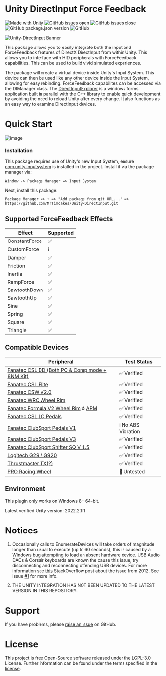 # Unity DirectInput Force Feedback

[![Made with Unity](https://img.shields.io/badge/Made%20with-Unity-57b9d3.svg?style=for-the-badge&logo=unity)](https://unity3d.com)
![GitHub issues open](https://img.shields.io/github/issues/MrTimcakes/Unity-DirectInput?style=for-the-badge)
![GitHub issues close](https://img.shields.io/github/issues-closed/MrTimcakes/Unity-DirectInput?style=for-the-badge)
![GitHub package.json version](https://img.shields.io/github/package-json/v/MrTimcakes/Unity-DirectInput?style=for-the-badge)
![GitHub](https://img.shields.io/github/license/MrTimcakes/Unity-DirectInput?style=for-the-badge)

![Unity-DirectInput Banner](https://github.com/MrTimcakes/Unity-DirectInput/blob/assets/UnityDirectInputBanner.png )

This package allows you to easily integrate both the input and ForceFeedback features of DirectX DirectInput from within Unity. This allows you to interface with HID peripherals with ForceFeedback capabilities. This can be used to build vivid simulated experiences.

The package will create a virtual device inside Unity's Input System. This device can then be used like any other device inside the Input System, allowing for easy rebinding. ForceFeedback capabilites can be accessed via the DIManager class. The [DirectInputExplorer](../../tree/main/DirectInputExplorer~) is a windows forms application built in parallel with the C++ library to enable quick development by avoiding the need to reload Unity after every change. It also functions as an easy way to examine DirectInput devices.

# Quick Start
![image](https://github.com/user-attachments/assets/5398f792-d075-41fc-a292-1a7a585dbdc8)

### Installation

This package requires use of Unity's new Input System, ensure [com.unity.inputsystem](https://docs.unity3d.com/Packages/com.unity.inputsystem@1.0/manual/QuickStartGuide.html) is installed in the project. Install it via the package manager via: 

`Window -> Package Manager => Input System`

Next, install this package:

`Package Manager => + => "Add package from git URL..." => ` `https://github.com/MrTimcakes/Unity-DirectInput.git` 


## Supported ForceFeedback Effects

| Effect        | Supported |
|---------------|-----------|
| ConstantForce | ✅ |
| CustomForce   | ℹ️ |
| Damper        | ✅ |
| Friction      | ✅ |
| Inertia       | ✅ |
| RampForce     | ✅ |
| SawtoothDown  | ✅ |
| SawtoothUp    | ✅ |
| Sine          | ✅ |
| Spring        | ✅ |
| Square        | ✅ |
| Triangle      | ✅ |

[comment]: <Done, needs work but is available, not done> (✅ ℹ️ 🔲)

## Compatible Devices

| Peripheral                         | Test Status    |
|------------------------------------|----------------|
| [Fanatec CSL DD (Both PC & Comp mode + 8NM Kit)](https://fanatec.com/eu-en/csl-dd-8-nm) | ✅ Verified    |
| [Fanatec CSL Elite](https://fanatec.com/eu-en/racing-wheels-wheel-bases/wheel-bases/csl-elite-wheel-base-officially-licensed-for-playstation) | ✅ Verified    |
| [Fanatec CSW V2.0](https://fanatec.com/eu-en/racing-wheels-wheel-bases/wheel-bases/clubsport-wheel-base-v2-servo) | ✅ Verified    |
| [Fanatec WRC Wheel Rim](https://fanatec.com/eu-en/steering-wheels/csl-elite-steering-wheel-wrc) | ✅ Verified    |
| [Fanatec Formula V2 Wheel Rim](https://fanatec.com/eu-en/steering-wheels/clubsport-steering-wheel-formula-v2) & [APM](https://fanatec.com/eu-en/shifters-others/podium-advanced-paddle-module) | ✅ Verified    |
| [Fanatec CSL LC Pedals](https://fanatec.com/eu-en/pedals/csl-elite-pedals) | ✅ Verified    |
| [Fanatec ClubSport Pedals V1](https://www.youtube.com/watch?v=jw52Dq3SZaA) | ℹ️ No ABS Vibration    |
| [Fanatec ClubSport Pedals V3](https://fanatec.com/eu-en/pedals/clubsport-pedals-v3) | ✅ Verified    |
| [Fanatec ClubSport Shifter SQ V 1.5](https://fanatec.com/eu-en/shifters-others/clubsport-shifter-sq-v-1.5) | ✅ Verified    |
| [Logitech G29 / G920](https://www.logitechg.com/en-gb/products/driving/driving-force-racing-wheel.html) | ✅ Verified    |
| [Thrustmaster TX(?)](https://shop.thrustmaster.com/de_de/tx-racing-wheel-leather-edition-eu.html) | ✅ Verified    |
| [PRO Racing Wheel](https://www.logitechg.com/en-gb/products/driving/pro-racing-wheel.html) | 🔲 Untested    |

[comment]: <> (✅ 🔲)


## Environment

This plugin only works on Windows 8+ 64-bit.

Latest verified Unity version: 2022.2.1f1

# Notices

1) Occasionally calls to EnumerateDevices will take orders of magnitude longer than usual to execute (up to 60 seconds), this is caused by a Windows bug attempting to load an absent hardware device. USB Audio DACs & Corsair keyboards are known the cause this issue, try disconnecting and reconnecting offending USB devices. For more information see [this](https://stackoverflow.com/questions/10967795/directinput8-enumdevices-sometimes-painfully-slow) StackOverflow post about the issue from 2012. See issue [#1](/../../issues/1) for more info.

2) THE UNITY INTEGRATION HAS NOT BEEN UPDATED TO THE LATEST VERSION IN THIS REPOSITORY.

# Support

If you have problems, please [raise an issue](https://github.com/MrTimcakes/Unity-DirectInput/issues/new) on GitHub.

# License

This project is free Open-Source software released under the LGPL-3.0 License. Further information can be found under the terms specified in the [license](/../../blob/main/LICENSE).
